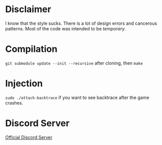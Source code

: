 # Disclaimer
I know that the style sucks. There is a lot of design errors and cancerous patterns. Most of the code was intended to be *temporary*.

# Compilation
`git submodule update --init --recursive` after cloning, then
`make`

# Injection
`sudo ./attach-backtrace` if you want to see backtrace after the game crashes.

# Discord Server
[Official Discord Server](https://discord.gg/RywBUSc)
